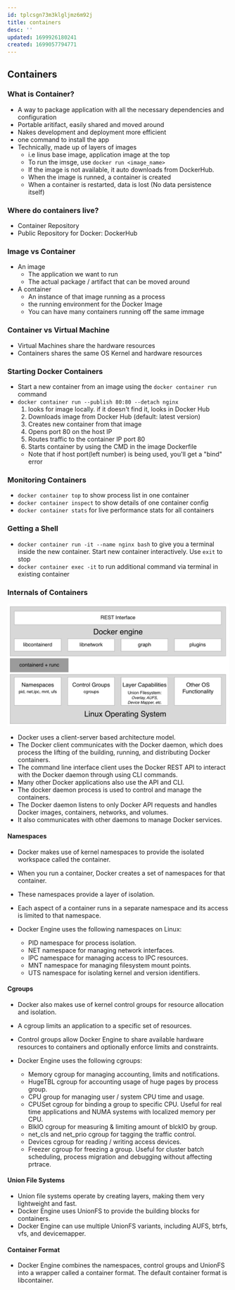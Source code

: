 ```yaml
---
id: tplcsgn73m3klgljmz6m92j
title: containers
desc: ''
updated: 1699926180241
created: 1699057794771
---
```


## Containers

### What is Container?

-   A way to package application with all the necessary dependencies and configuration
-   Portable aritifact, easily shared and moved around
-   Nakes development and deployment more efficient
-   one command to install the app
-   Technically, made up of layers of images
    -   i.e linus base image, application image at the top
    -   To run the imsge, use `docker run <image_name>`
    -   If the image is not available, it auto downloads from DockerHub.
    -   When the image is runned, a container is created
    -   When a container is restarted, data is lost (No data persistence itself)

### Where do containers live?

-   Container Repository
-   Public Repository for Docker: DockerHub

### Image vs Container

-   An image
    -   The application we want to run
    -   The actual package / artifact that can be moved around
-   A container
    -   An instance of that image running as a process
    -   the running environment for the Docker Image
    -   You can have many containers running off the same immage

### Container vs Virtual Machine

-   Virtual Machines share the hardware resources
-   Containers shares the same OS Kernel and hardware resources

### Starting Docker Containers

-   Start a new container from an image using the `docker container run` command
-   `docker container run --publish 80:80 --detach nginx`
    1. looks for image locally. if it doesn't find it, looks in Docker Hub
    2. Downloads image from Docker Hub (default: latest version)
    3. Creates new container from that image
    4. Opens port 80 on the host IP
    5. Routes traffic to the container IP port 80
    6. Starts container by using the CMD in the image Dockerfile
    -   Note that if host port(left number) is being used, you'll get a "bind" error

### Monitoring Containers

-   `docker container top` to show process list in one container
-   `docker container inspect` to show details of one container config
-   `docker container stats` for live performance stats for all containers

### Getting a Shell

-   `docker container run -it --name nginx bash` to give you a terminal inside the new container. Start new container interactively. Use `exit` to stop
-   `docker container exec -it` to run additional command via terminal in existing container

### Internals of Containers

![Alt text](docker_container_internals.png)

-   Docker uses a client-server based architecture model.
-   The Docker client communicates with the Docker daemon, which does process the lifting of the building, running, and distributing Docker containers.
-   The command line interface client uses the Docker REST API to interact with the Docker daemon through using CLI commands.
-   Many other Docker applications also use the API and CLI.
-   The docker daemon process is used to control and manage the containers.
-   The Docker daemon listens to only Docker API requests and handles Docker images, containers, networks, and volumes.
-   It also communicates with other daemons to manage Docker services.

#### Namespaces

-   Docker makes use of kernel namespaces to provide the isolated workspace called the container.
-   When you run a container, Docker creates a set of namespaces for that container.
-   These namespaces provide a layer of isolation.
-   Each aspect of a container runs in a separate namespace and its access is limited to that namespace.

-   Docker Engine uses the following namespaces on Linux:
    -   PID namespace for process isolation.
    -   NET namespace for managing network interfaces.
    -   IPC namespace for managing access to IPC resources.
    -   MNT namespace for managing filesystem mount points.
    -   UTS namespace for isolating kernel and version identifiers.

#### Cgroups

-   Docker also makes use of kernel control groups for resource allocation and isolation.
-   A cgroup limits an application to a specific set of resources.
-   Control groups allow Docker Engine to share available hardware resources to containers and optionally enforce limits and constraints.

-   Docker Engine uses the following cgroups:
    -   Memory cgroup for managing accounting, limits and notifications.
    -   HugeTBL cgroup for accounting usage of huge pages by process group.
    -   CPU group for managing user / system CPU time and usage.
    -   CPUSet cgroup for binding a group to specific CPU. Useful for real time applications and NUMA systems with localized memory per CPU.
    -   BlkIO cgroup for measuring & limiting amount of blckIO by group.
    -   net_cls and net_prio cgroup for tagging the traffic control.
    -   Devices cgroup for reading / writing access devices.
    -   Freezer cgroup for freezing a group. Useful for cluster batch scheduling, process migration and debugging without affecting prtrace.

#### Union File Systems

-   Union file systems operate by creating layers, making them very lightweight and fast.
-   Docker Engine uses UnionFS to provide the building blocks for containers.
-   Docker Engine can use multiple UnionFS variants, including AUFS, btrfs, vfs, and devicemapper.

#### Container Format

-   Docker Engine combines the namespaces, control groups and UnionFS into a wrapper called a container format. The default container format is libcontainer.
